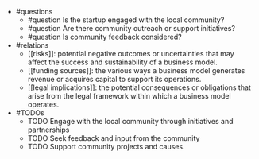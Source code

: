 - #questions
	- #question Is the startup engaged with the local community?
	- #question Are there community outreach or support initiatives?
	- #question Is community feedback considered?
- #relations
	- [[risks]]: potential negative outcomes or uncertainties that may affect the success and sustainability of a business model.
	- [[funding sources]]: the various ways a business model generates revenue or acquires capital to support its operations.
	- [[legal implications]]: the potential consequences or obligations that arise from the legal framework within which a business model operates.
- #TODOs
	- TODO Engage with the local community through initiatives and partnerships
	- TODO  Seek feedback and input from the community
	- TODO  Support community projects and causes.

